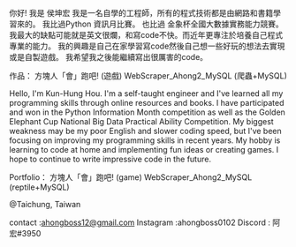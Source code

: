 你好! 我是 侯坤宏
我是一名自學的工程師，所有的程式技術都是由網路和書籍學習來的。 我比過Python 資訊月比賽。 也比過 金象杯全國大數據實務能力競賽。 我最大的缺點可能就是英文很爛，和寫code不快。而近年更專注於培養自己程式專業的能力。 
我的興趣是自己在家學習寫code然後自己想一些好玩的想法去實現或是自製遊戲。
我希望我之後能繼續寫出很厲害的code。

作品：
方塊人「會」跑吧! (遊戲)
WebScraper_Ahong2_MySQL (爬蟲+MySQL) 

Hello, I'm Kun-Hung Hou. 
I'm a self-taught engineer and I've learned all my programming skills through online resources and books. I have participated and won in the Python Information Month competition as well as the Golden Elephant Cup National Big Data Practical Ability Competition. My biggest weakness may be my poor English and slower coding speed, but I've been focusing on improving my programming skills in recent years. My hobby is learning to code at home and implementing fun ideas or creating games. I hope to continue to write impressive code in the future.

Portfolio：
方塊人「會」跑吧! (game)
WebScraper_Ahong2_MySQL (reptile+MySQL)


@Taichung, Taiwan

contact :ahongboss12@gmail.com 
Instagram :ahongboss0102 
Discord : 阿宏#3950

